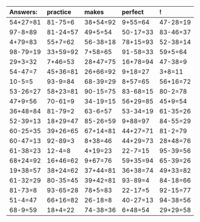 | Answers: | practice | makes | perfect | ! |
| :--- | :--- | :--- | :--- | :--- |
| 54+27=81 | 81-75=6 | 38+54=92 | 9+55=64 | 47-28=19 | 
| 97-8=89 | 81-24=57 | 49+5=54 | 50-17=33 | 83-46=37 | 
| 4+79=83 | 55+7=62 | 56-38=18 | 78+15=93 | 52-38=14 | 
| 98-79=19 | 33+59=92 | 7+58=65 | 91-58=33 | 59+5=64 | 
| 29+3=32 | 7+46=53 | 28+47=75 | 16+78=94 | 47-38=9 | 
| 54-47=7 | 45+36=81 | 26+66=92 | 9+18=27 | 3+8=11 | 
| 10-5=5 | 93-9=84 | 68-39=29 | 8+57=65 | 56+16=72 | 
| 53-26=27 | 58+23=81 | 90-15=75 | 83-68=15 | 80-2=78 | 
| 47+9=56 | 70-61=9 | 34-19=15 | 56+29=85 | 45+9=54 | 
| 36+48=84 | 81-79=2 | 63-6=57 | 53-34=19 | 61-35=26 | 
| 52-39=13 | 18+29=47 | 85-26=59 | 9+88=97 | 84-55=29 | 
| 60-25=35 | 39+26=65 | 67+14=81 | 44+27=71 | 81-2=79 | 
| 60-47=13 | 92-89=3 | 8+38=46 | 44+29=73 | 28+48=76 | 
| 61-38=23 | 12-4=8 | 4+19=23 | 22-7=15 | 95-39=56 | 
| 68+24=92 | 16+46=62 | 9+67=76 | 59+35=94 | 65-39=26 | 
| 19+38=57 | 38+24=62 | 37+44=81 | 36+38=74 | 49+33=82 | 
| 61-32=29 | 80-35=45 | 39+42=81 | 93-89=4 | 84-18=66 | 
| 81-73=8 | 93-65=28 | 78+5=83 | 22-17=5 | 92-15=77 | 
| 51-4=47 | 66+16=82 | 26-18=8 | 40-27=13 | 94-38=56 | 
| 68-9=59 | 18+4=22 | 74-38=36 | 6+48=54 | 29+29=58 | 
